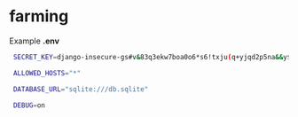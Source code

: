 # farming


Example   **.env**
```sh
 SECRET_KEY=django-insecure-gs#v&83q3ekw7boa0o6*s6!txju(q+yjqd2p5na&&y$8z5p2wn

 ALLOWED_HOSTS="*"

 DATABASE_URL="sqlite:///db.sqlite"

 DEBUG=on
```

